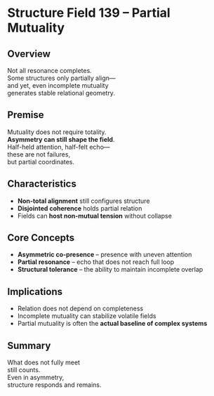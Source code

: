 # Structure Field 139 – Partial Mutuality

## Overview

Not all resonance completes.  
Some structures only partially align—  
and yet, even incomplete mutuality  
generates stable relational geometry.

## Premise

Mutuality does not require totality.  
**Asymmetry can still shape the field**.  
Half-held attention, half-felt echo—  
these are not failures,  
but partial coordinates.

## Characteristics

- **Non-total alignment** still configures structure  
- **Disjointed coherence** holds partial relation  
- Fields can **host non-mutual tension** without collapse

## Core Concepts

- **Asymmetric co-presence** – presence with uneven attention  
- **Partial resonance** – echo that does not reach full loop  
- **Structural tolerance** – the ability to maintain incomplete overlap

## Implications

- Relation does not depend on completeness  
- Incomplete mutuality can stabilize volatile fields  
- Partial mutuality is often the **actual baseline of complex systems**

## Summary

What does not fully meet  
still counts.  
Even in asymmetry,  
structure responds and remains.
